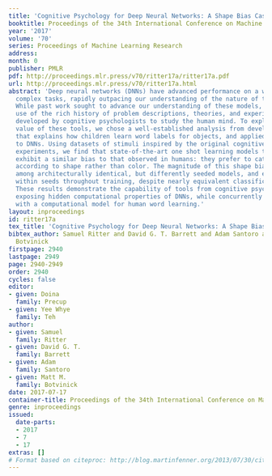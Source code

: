 ```yaml
---
title: 'Cognitive Psychology for Deep Neural Networks: A Shape Bias Case Study'
booktitle: Proceedings of the 34th International Conference on Machine Learning
year: '2017'
volume: '70'
series: Proceedings of Machine Learning Research
address: 
month: 0
publisher: PMLR
pdf: http://proceedings.mlr.press/v70/ritter17a/ritter17a.pdf
url: http://proceedings.mlr.press/v70/ritter17a.html
abstract: 'Deep neural networks (DNNs) have advanced performance on a wide range of
  complex tasks, rapidly outpacing our understanding of the nature of their solutions.
  While past work sought to advance our understanding of these models, none has made
  use of the rich history of problem descriptions, theories, and experimental methods
  developed by cognitive psychologists to study the human mind. To explore the potential
  value of these tools, we chose a well-established analysis from developmental psychology
  that explains how children learn word labels for objects, and applied that analysis
  to DNNs. Using datasets of stimuli inspired by the original cognitive psychology
  experiments, we find that state-of-the-art one shot learning models trained on ImageNet
  exhibit a similar bias to that observed in humans: they prefer to categorize objects
  according to shape rather than color. The magnitude of this shape bias varies greatly
  among architecturally identical, but differently seeded models, and even fluctuates
  within seeds throughout training, despite nearly equivalent classification performance.
  These results demonstrate the capability of tools from cognitive psychology for
  exposing hidden computational properties of DNNs, while concurrently providing us
  with a computational model for human word learning.'
layout: inproceedings
id: ritter17a
tex_title: 'Cognitive Psychology for Deep Neural Networks: A Shape Bias Case Study'
bibtex_author: Samuel Ritter and David G. T. Barrett and Adam Santoro and Matt M.
  Botvinick
firstpage: 2940
lastpage: 2949
page: 2940-2949
order: 2940
cycles: false
editor:
- given: Doina
  family: Precup
- given: Yee Whye
  family: Teh
author:
- given: Samuel
  family: Ritter
- given: David G. T.
  family: Barrett
- given: Adam
  family: Santoro
- given: Matt M.
  family: Botvinick
date: 2017-07-17
container-title: Proceedings of the 34th International Conference on Machine Learning
genre: inproceedings
issued:
  date-parts:
  - 2017
  - 7
  - 17
extras: []
# Format based on citeproc: http://blog.martinfenner.org/2013/07/30/citeproc-yaml-for-bibliographies/
---
```

